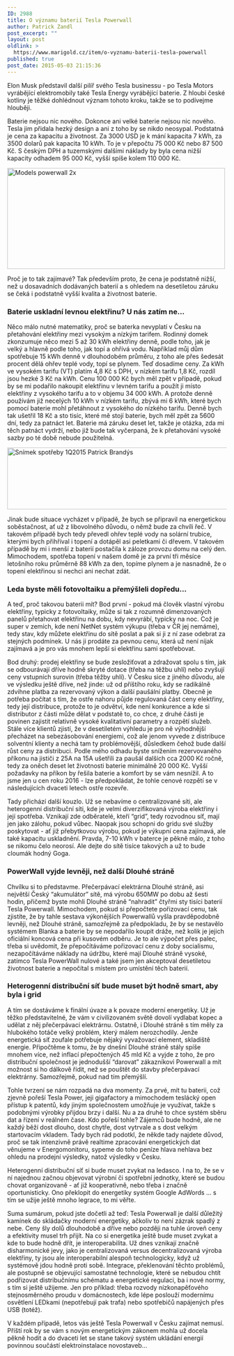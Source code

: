 ```yaml
---
ID: 2988
title: O významu baterií Tesla Powerwall
author: Patrick Zandl
post_excerpt: ""
layout: post
oldlink: >
  https://www.marigold.cz/item/o-vyznamu-baterii-tesla-powerwall
published: true
post_date: 2015-05-03 21:15:36
---
```

<p>Elon Musk představil další pilíř svého Tesla businessu - po Tesla Motors vyrábějící elektromobily také Tesla Energy vyrábějící baterie. Z hloubi české kotliny je těžké dohlédnout význam tohoto kroku, takže se to podívejme hlouběji. </p>


<!--more-->

<p>Baterie nejsou nic nového. Dokonce ani velké baterie nejsou nic nového. Tesla jim přidala hezký design a ani z toho by se nikdo neosypal. Podstatná je cena za kapacitu a životnost. Za 3000 USD je k mání kapacita 7 kWh, za 3500 dolarů pak kapacita 10 kWh. To je v přepočtu 75 000 Kč nebo 87 500 Kč. S českým DPH a tuzemskými dalšími náklady by byla cena nižší kapacity odhadem 95 000 Kč, vyšší spíše kolem 110 000 Kč.</p>

<p><img title="models-powerwall@2x.jpg" src="http://www.marigold.cz/wp-content/uploads/models-powerwall@2x.jpg" alt="Models powerwall 2x" width="500" height="232" border="0" /></p>

<p>Proč je to tak zajímavé? Tak především proto, že cena je podstatně nižší, než u dosavadních dodávaných baterií a s ohledem na desetiletou záruku se čeká i podstatně vyšší kvalita a životnost baterie.</p>

<h3>Baterie uskladní levnou elektřinu? U nás zatím ne… </h3>
<p>Něco málo nutné matematiky, proč se baterka nevyplatí v Česku na přetahování elektřiny mezi vysokým a nízkým tarifem. Rodinný domek zkonzumuje něco mezi 5 až 30 kWh elektřiny denně, podle toho, jak je velký a hlavně podle toho, jak topí a ohřívá vodu. Například můj dům spotřebuje 15 kWh denně v dlouhodobém průměru, z toho ale přes šedesát procent dělá ohřev teplé vody, topí se plynem. Teď dosadíme ceny. Za kWh ve vysokém tarifu (VT) platím 4,8 Kč s DPH, v nízkém tarifu 1,8 Kč, rozdíl jsou hezké 3 Kč na kWh. Cenu 100 000 Kč bych měl zpět v případě, pokud by se mi podařilo nakoupit elektřinu v levném tarifu a použít ji místo elektřiny z vysokého tarifu a to v objemu 34 000 kWh. A protože denně používám již necelých 10 kWh v nízkém tarifu, zbývá mi 6 kWh, které bych pomocí baterie mohl přetáhnout z vysokého do nízkého tarifu. Denně bych tak ušetřil 18 Kč a sto tisíc, které mě stojí baterie, bych měl zpět za 5600 dní, tedy za patnáct let. Baterie má záruku deset let, takže je otázka, zda mi těch patnáct vydrží, nebo již bude tak vyčerpaná, že k přetahování vysoké sazby po té době nebude použitelná.</p>

<p><img title="Snímek obrazovky 2015-05-03 v 14.30.27.png" src="http://www.marigold.cz/wp-content/uploads/Snímek-obrazovky-2015-05-03-v-14.30.271.png" alt="Snímek spotřeby 1Q2015 Patrick Brandýs" width="508" height="142" border="0" /></p>

<p>Jinak bude situace vycházet v případě, že bych se připravil na energetickou soběstačnost, ať už z libovolného důvodu, o němž bude za chvíli řeč. V takovém případě bych tedy převedl ohřev teplé vody na solární trubice, kterými bych přihříval i topení a dotápěl asi peletkami či dřevem. V takovém případě by mi i menší z baterií postačila k záloze provozu domu na celý den. Mimochodem, spotřeba topení v našem domě je za první tři měsíce letošního roku průměrně 88 kWh za den, topíme plynem a je nasnadně, že o topení elektřinou si nechci ani nechat zdát.</p>

<h3>Leda byste měli fotovoltaiku a přemýšleli dopředu...</h3>
<p>A teď, proč takovou baterii mít? Bod první - pokud má člověk vlastní výrobu elektřiny, typicky z fotovoltaiky, může si tak z rozumně dimenzovaných panelů přetahovat elektřinu na dobu, kdy nevyrábí, typicky na noc. Což je super v zemích, kde není NetNet systém výkupu (třeba v ČR jej nemáme), tedy stav, kdy můžete elektřinu do sítě poslat a pak si ji z ní zase odebrat za stejných podmínek. U nás ji prodáte za pevnou cenu, která už není nijak zajímavá a je pro vás mnohem lepší si elektřinu sami spotřebovat.</p>

<p>Bod druhý: prodej elektřiny se bude zesložiťovat a zdražovat spolu s tím, jak se odbourávají dříve hodně skryté dotace (třeba na těžbu uhlí) nebo zvyšují ceny vstupních surovin (třeba těžby uhlí). V Česku sice z jiného důvodu, ale ve výsledku ještě dříve, než jinde: už od příštího roku, kdy se radikálně zdvihne platba za rezervovaný výkon a další paušální platby. Obecně je potřeba počítat s tím, že ostře nahoru půjde regulovaná část ceny elektřiny, tedy její distribuce, protože to je odvětví, kde není konkurence a kde si distributor z části může dělat v podstatě to, co chce, z druhé části je povinen zajistit relativně vysoké kvalitativní parametry a rozpětí služeb. Stále více klientů zjistí, že v desetiletém výhledu je pro ně výhodnější přecházet na sebezásobování energiemi, což ale jenom vyvede z distribuce solventní klienty a nechá tam ty problémovější, důsledkem čehož bude další růst ceny za distribuci. Podle mého odhadu byste snížením rezervovaného příkonu na jističi z 25A na 15A ušetřili za paušál dalších cca 2000 Kč ročně, tedy za oněch deset let životnosti baterie minimálně 20 000 Kč. Vyšší požadavky na příkon by řešila baterie a komfort by se vám nesnížil. A to jsme jen u cen roku 2016 - lze předpokládat, že tohle cenové rozpětí se v následujících dvaceti letech ostře rozevře.</p>

<p>Tady přichází další kouzlo. Už se nebavíme o centralizované síti, ale heterogenní distribuční síti, kde je velmi diverzifikovaná výroba elektřiny i její spotřeba. Vznikají zde odběratelé, kteří “grid”, tedy rozvodnou síť, mají jen jako zálohu, pokud vůbec. Naopak jsou schopni do gridu své služby poskytovat - ať již přebytkovou výrobu, pokud je výkupní cena zajímavá, ale také kapacitu uskladnění. Pravda, 7-10 kWh v baterce je pěkně málo, z toho se nikomu čelo neorosí. Ale dejte do sítě tisíce takových a už to bude cloumák hodný Goga.</p>

<h3>PowerWall vyjde levněji, než další Dlouhé stráně</h3>
<p>Chvílku si to představme. Přečerpávací elektrárna Dlouhé stráně, asi největší Český “akumulátor” sítě, má výrobu 650MW po dobu až šesti hodin, přičemž byste mohli Dlouhé stráně “nahradit” čtyřmi sty tisíci baterií Tesla Powerwall. Mimochodem, pokud si přepočtete pořizovací cenu, tak zjistíte, že by tahle sestava výkonějších Powerwallů vyšla pravděpodobně levněji, než Dlouhé stráně, samozřejmě za předpokladu, že by se nestavělo systémem Blanka a baterie by se nepodařilo koupit dráže, než kolik je jejich oficiální koncová cena při kusovém odběru. Je to ale výpočet přes palec, třeba si uvědomit, že přepočítáváme pořizovací cenu z doby socialismu, nezapočítáváme náklady na údržbu, které mají Dlouhé stráně vysoké, zatímco Tesla PowerWall nulové a také jsem jen akceptoval desetiletou životnost baterie a nepočítal s místem pro umístění těch baterií.</p>

<h3>Heterogenní distribuční síť bude muset být hodně smart, aby byla i grid</h3>
<p>A tím se dostáváme k finální úvaze a k povaze moderní energetiky. Už je těžko představitelné, že vám v civilizovaném světě dovolí vydlabat kopec a udělat z něj přečerpávací elektrárnu. Ostatně, i Dlouhé stráně s tím měly za hlubokého totáče velký problém, který málem nerozchodily. Jenže energetická síť zoufale potřebuje nějaký vyvažovací element, skladiště energie. Připočtěme k tomu, že by dnešní Dlouhé stráně stály spíše mnohem více, než inflací přepočtených 45 mld Kč a vyjde z toho, že pro distribuční společnost je jednodušší “darovat” zákazníkovi Powerwall a mít možnost si ho dálkově řídit, než se pouštět do stavby přečerpávací elektrárny. Samozřejmě, pokud nad tím přemýšlí.</p>

<p>Tohle tvrzení se nám rozpadá na dva momenty. Za prvé, mít tu baterii, což zjevně pořeší Tesla Power, jeji gigafactory a mimochodem teslácký open přístup k patentů, kdy jiným společnostem umožňuje je využívat, takže s podobnými výrobky přijdou brzy i další. Nu a za druhé to chce systém sběru dat a řízení v reálném čase. Kdo pořeší tohle? Zájemců bude hodně, ale ne každý běží dost dlouho, dost chytře, dost vytrvale a s dost velkým startovacím vkladem. Tady bych rád podotkl, že někde tady najdete důvod, proč se tak intenzivně právě realtime zpracování energetických dat věnujeme v Energomonitoru, sypeme do toho peníze hlava nehlava bez ohledu na prodejní výsledky, natož výsledky v Česku.</p>

<p>Heterogenní distribuční síť si bude muset zvykat na ledasco. I na to, že se v ní najednou začnou objevovat výrobní či spotřební jednotky, které se budou chovat organizovaně - ať již kooperativně, nebo třeba i značně oportunisticky. Ono překlopit do energetiky systém Google AdWords … s tím se užije ještě mnoho legrace, to mi věřte.</p>

<p>Suma sumárum, pokud jste dočetli až teď: Tesla Powerwall je další důležitý kamínek do skládačky moderní energetiky, ačkoliv to není zázrak spadlý z nebe. Ceny šly dolů dlouhodobě a dříve nebo později na tuhle úroveň ceny a efektivity musel trh přijít. Na co si energetika ještě bude muset zvykat a kde to bude hodně dřít, je interoperabilita. Už dnes vznikají značně disharmonické jevy, jako je centralizovaná versus decentralizovaná výroba elektřiny, ty jsou ale interoperabilní alespoň technologicky, když už systémově jdou hodně proti sobě. Integrace, překlenování těchto problémů, ale postupně se objevující samostatné technologie, které se nebudou chtít podřizovat distribučnímu schématu a energetické regulaci, ba i nové normy, s tím si ještě užijeme. Jen pro příklad: třeba rozvody nízkonapěťového stejnosměrného proudu v domácnostech, kde lépe poslouží modernímu osvětlení LEDkami (nepotřebují pak trafa) nebo spotřebičů napájených přes USB (totéž).</p>

<p>V každém případě, letos vás ještě Tesla Powerwall v Česku zajímat nemusí. Příští rok by se vám s novým energetickým zákonem mohla už docela pěkně hodit a do dvaceti let se stane takový systém ukládání energií povinnou součástí elektroinstalace novostaveb…</p>
